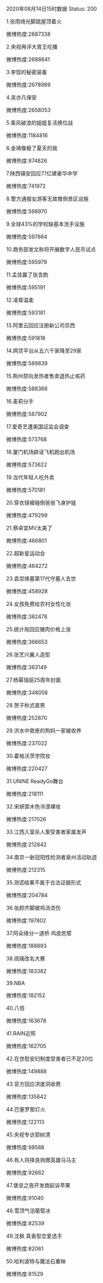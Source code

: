 2020年08月14日15时数据
Status: 200

1.张雨绮光脚跳屋顶着火

微博热度:2887338

2.央视再评大胃王吃播

微博热度:2688841

3.李现的秘密装备

微博热度:2678989

4.吴亦凡保安

微博热度:2658053

5.乘风破浪的姐姐复活换位战

微博热度:1184816

6.金靖像极了夏天的我

微博热度:874826

7.陕西镇安回应7.1亿建豪华中学

微博热度:741972

8.警方通报女游客无故推倒景区设施

微博热度:598970

9.全球43%的学校缺基本洗手设施

微博热度:597664

10.商务部发文称将开展数字人民币试点

微博热度:595979

11.孟佳赢了张含韵

微博热度:595191

12.凌霄温柔

微博热度:593181

13.阿里云回应注册新公司京西

微博热度:591818

14.网贷平台从五六千家降至29家

微博热度:589839

15.荆州禁向发热者售卖退热止咳药

微博热度:588366

16.麦莉分手

微博热度:587902

17.爱奇艺遭美国证监会调查

微博热度:573768

18.厦门机场辟谣飞机跑出机场

微博热度:573622

19.当代年轻人吃外卖

微博热度:570181

20.穿衣镜被碰倒爸爸飞身护娃

微博热度:479299

21.蔡卓宜MV太美了

微博热度:466801

22.超新星运动会

微博热度:464272

23.袁崇焕墓第17代守墓人去世

微博热度:458928

24.女孩免费给农村女性化妆

微博热度:382478

25.统计局回应猪肉价格上涨

微博热度:366653

26.张艺兴翼人造型

微博热度:363149

27.杨幂瑞丽25周年封面

微博热度:348058

28.贺子秋式直男

微博热度:252870

29.洪水中救崽的狗妈一家被收养

微博热度:237022

30.霍格沃茨学院妆

微博热度:220427

31.UNINE ReadyGo舞台

微博热度:218111

32.宋妍霏木色冷漠裸妆

微博热度:217026

33.江西入室杀人案受害者家属发声

微博热度:212842

34.南京一新冠阳性检测者泉州活动轨迹

微博热度:212315

35.测谎结果不属于合法证据形式

微博热度:204784

36.张颜齐脚被鸡汤烫伤

微博热度:197802

37.阿朵缘分一道桥 鸡皮疙瘩

微博热度:188893

38.琉璃改名大赛

微博热度:183382

39.NBA

微博热度:182152

40.八佰

微博热度:163678

41.RAIN近照

微博热度:162705

42.在世慰安妇制度受害者已不足20位

微博热度:149888

43.官方回应洪崖洞收费

微博热度:135642

44.巴塞罗那灯火

微博热度:122113

45.央视专访郭树清

微博热度:98588

46.有人将择良驹赠英雄马马主

微博热度:92662

47.堡垒之夜开发商起诉苹果

微博热度:91040

48.雪顶气泡葡萄冰

微博热度:82539

49.沈枫 真香型恋爱选手

微博热度:82061

50.哈利波特与魔法石重映

微博热度:81529

